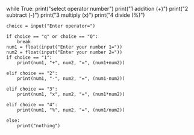 while True:
    print("select operator number")
    print("1 addition (+)")
    print("2 subtract (-)")
    print("3 multiply (x)")
    print("4 divide   (%)")

    choice = input("Enter operator=")

    if choice == "q" or choice == "Q":
        break
    num1 = float(input("Enter your number 1="))
    num2 = float(input("Enter your number 2="))
    if choice == "1":
        print(num1, "+", num2, "=", (num1+num2))

    elif choice == "2":
        print(num1, "-", num2, "=", (num1-num2))

    elif choice == "3":
        print(num1, "x", num2, "=", (num1*num2))

    elif choice == "4":
        print(num1, "%", num2, "=", (num1/num2))

    else:
        print("nothing")









